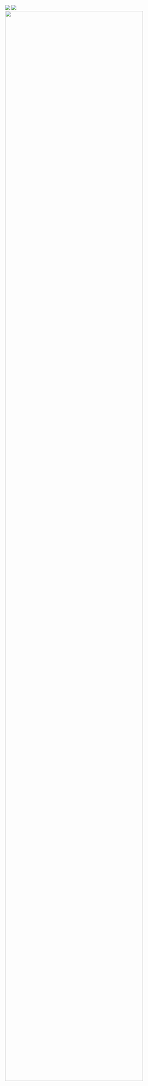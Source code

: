<img src="https://capsule-render.vercel.app/api?type=venom&color=auto&height=300&section=header&text=MY%20GITHUB&fontSize=70" />

<!-- <img src="https://img.shields.io/badge/Spring-6DB33F?style=for-the-badge&logo=spring&logoColor=white" /> -->

<img src="https://github-readme-stats.vercel.app/api?username=woorimj&show_icons=true">
<a href="https://github.com/ashutosh00710/github-readme-activity-graph">
    <img src="https://github-readme-activity-graph.vercel.app/graph?username=woorimj&theme=react-dark&bg_color=20232a&hide_border=true&line=58A6FF&color=58A6FF" width=94%/>
</a>
